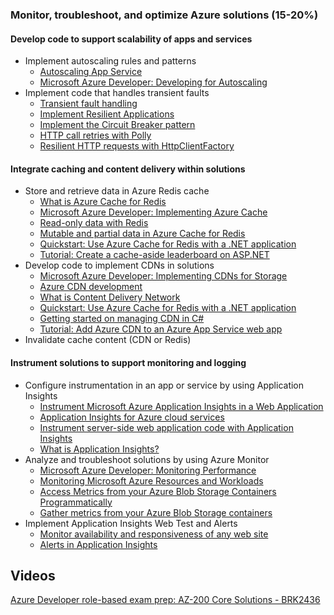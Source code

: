 ### Monitor, troubleshoot, and optimize Azure solutions (15-20%)

#### Develop code to support scalability of apps and services

- Implement autoscaling rules and patterns
  - [Autoscaling App Service](https://docs.microsoft.com/en-us/azure/app-service/environment/app-service-environment-auto-scale)
  - [Microsoft Azure Developer: Developing for Autoscaling](https://app.pluralsight.com/library/courses/microsoft-azure-autoscaling-developing/table-of-contents)
- Implement code that handles transient faults
  - [Transient fault handling](https://docs.microsoft.com/en-us/azure/architecture/best-practices/transient-faults)
  - [Implement Resilient Applications](https://docs.microsoft.com/en-us/dotnet/standard/microservices-architecture/implement-resilient-applications/)
  - [Implement the Circuit Breaker pattern](https://docs.microsoft.com/en-us/dotnet/standard/microservices-architecture/implement-resilient-applications/implement-circuit-breaker-pattern)
  - [HTTP call retries with Polly](https://docs.microsoft.com/en-us/dotnet/standard/microservices-architecture/implement-resilient-applications/implement-http-call-retries-exponential-backoff-polly)
  - [Resilient HTTP requests with HttpClientFactory](https://docs.microsoft.com/en-us/dotnet/standard/microservices-architecture/implement-resilient-applications/use-httpclientfactory-to-implement-resilient-http-requests)

#### Integrate caching and content delivery within solutions

- Store and retrieve data in Azure Redis cache
  - [What is Azure Cache for Redis](https://docs.microsoft.com/en-us/azure/azure-cache-for-redis/cache-overview)
  - [Microsoft Azure Developer: Implementing Azure Cache](https://app.pluralsight.com/library/courses/microsoft-azure-cache-implementing/table-of-contents)
  - [Read-only data with Redis](https://docs.microsoft.com/en-us/learn/modules/optimize-your-web-apps-with-redis/)
  - [Mutable and partial data in Azure Cache for Redis](https://docs.microsoft.com/en-us/learn/modules/work-with-mutable-and-partial-data-in-a-redis-cache/)
  - [Quickstart: Use Azure Cache for Redis with a .NET application](https://docs.microsoft.com/en-us/azure/azure-cache-for-redis/cache-dotnet-how-to-use-azure-redis-cache)
  - [Tutorial: Create a cache-aside leaderboard on ASP.NET](https://docs.microsoft.com/en-us/azure/azure-cache-for-redis/cache-web-app-cache-aside-leaderboard)
- Develop code to implement CDNs in solutions
  - [Microsoft Azure Developer: Implementing CDNs for Storage](https://app.pluralsight.com/library/courses/microsoft-azure-storage-cdns-implementing/table-of-contents)
  - [Azure CDN development](https://docs.microsoft.com/en-us/azure/cdn/cdn-app-dev-net)
  - [What is Content Delivery Network](https://docs.microsoft.com/en-us/azure/cdn/cdn-overview)
  - [Quickstart: Use Azure Cache for Redis with a .NET application](https://docs.microsoft.com/en-us/azure/azure-cache-for-redis/cache-dotnet-how-to-use-azure-redis-cache)
  - [Getting started on managing CDN in C#](https://azure.microsoft.com/en-us/resources/samples/cdn-dotnet-manage-cdn/)
  - [Tutorial: Add Azure CDN to an Azure App Service web app](https://docs.microsoft.com/en-us/azure/cdn/cdn-add-to-web-app)
- Invalidate cache content (CDN or Redis)


#### Instrument solutions to support monitoring and logging

- Configure instrumentation in an app or service by using Application Insights
  - [Instrument Microsoft Azure Application Insights in a Web Application](https://app.pluralsight.com/library/courses/microsoft-azure-application-insights-web-application-instrument/table-of-contents)
  - [Application Insights for Azure cloud services](https://docs.microsoft.com/en-us/azure/azure-monitor/app/cloudservices)
  - [Instrument server-side web application code with Application Insights](https://docs.microsoft.com/en-us/learn/modules/instrument-web-app-code-with-application-insights/)
  - [What is Application Insights?](https://docs.microsoft.com/en-us/azure/azure-monitor/app/app-insights-overview)
- Analyze and troubleshoot solutions by using Azure Monitor
  - [Microsoft Azure Developer: Monitoring Performance](https://app.pluralsight.com/library/courses/microsoft-azure-performance-monitoring/description)
  - [Monitoring Microsoft Azure Resources and Workloads](https://app.pluralsight.com/library/courses/microsoft-azure-resources-workloads-monitoring/table-of-contents)
  - [Access Metrics from your Azure Blob Storage Containers Programmatically](https://docs.microsoft.com/en-us/learn/modules/access-blob-storage-metrics-from-code/)
  - [Gather metrics from your Azure Blob Storage containers](https://docs.microsoft.com/en-us/learn/modules/gather-metrics-blob-storage/)
- Implement Application Insights Web Test and Alerts
  - [Monitor availability and responsiveness of any web site](https://docs.microsoft.com/en-us/azure/azure-monitor/app/monitor-web-app-availability)
  - [Alerts in Application Insights](https://docs.microsoft.com/en-us/azure/azure-monitor/app/alerts)

## Videos

[Azure Developer role-based exam prep: AZ-200 Core Solutions - BRK2436](https://www.youtube.com/watch?v=nWpNe5bbzz8)
